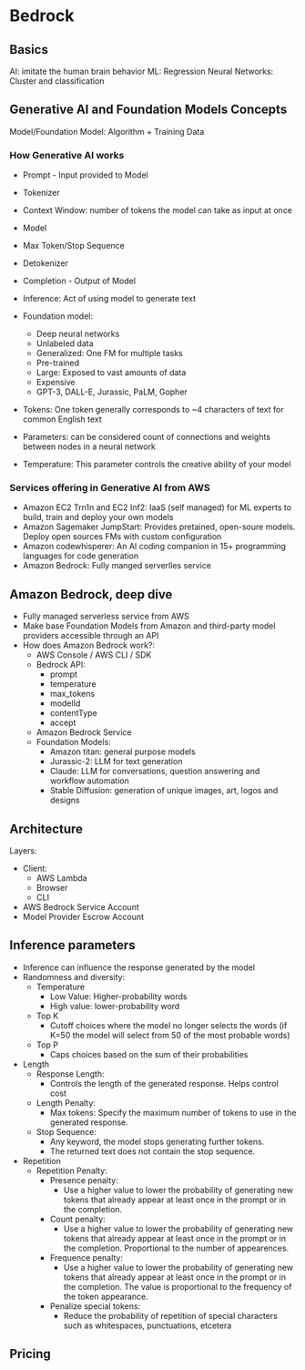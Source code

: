 # Bedrock

## Basics

AI: imitate the human brain behavior
ML: Regression
Neural Networks: Cluster and classification

## Generative AI and Foundation Models Concepts

Model/Foundation Model: Algorithm + Training Data

### How Generative AI works

* Prompt - Input provided to Model
* Tokenizer
* Context Window: number of tokens the model can take as input at once
* Model 
* Max Token/Stop Sequence
* Detokenizer
* Completion - Output of Model
* Inference: Act of using model to generate text
* Foundation model: 
    * Deep neural networks
    * Unlabeled data
    * Generalized: One FM for multiple tasks
    * Pre-trained
    * Large: Exposed to vast amounts of data
    * Expensive
    * GPT-3, DALL-E, Jurassic, PaLM, Gopher

* Tokens: One token generally corresponds to ~4 characters of text for common English text
* Parameters: can be considered count of connections and weights between nodes in a neural network
* Temperature: This parameter controls the creative ability of your model

### Services offering in Generative AI from AWS

* Amazon EC2 Trn1n and EC2 Inf2: IaaS (self managed) for ML experts to build, train and deploy your own models
* Amazon Sagemaker JumpStart: Provides pretained, open-soure models. Deploy open sources FMs with custom configuration
* Amazon codewhisperer: An AI coding companion in 15+ programming languages for code generation
* Amazon Bedrock: Fully manged serverlles service 

## Amazon Bedrock, deep dive

* Fully managed serverless service from AWS
* Make base Foundation Models from Amazon and third-party model providers accessible through an API
* How does Amazon Bedrock work?:
    * AWS Console / AWS CLI / SDK
    * Bedrock API:
        * prompt
        * temperature
        * max_tokens
        * modelId
        * contentType
        * accept
    * Amazon Bedrock Service
    * Foundation Models:
        * Amazon titan: general purpose models
        * Jurassic-2: LLM for text generation
        * Claude: LLM for conversations, question answering and workflow automation
        * Stable Diffusion: generation of unique images, art, logos and designs

## Architecture

Layers:
* Client:
    * AWS Lambda
    * Browser
    * CLI
* AWS Bedrock Service Account
* Model Provider Escrow Account

## Inference parameters

* Inference can influence the response generated by the model
* Randomness and diversity:
    * Temperature
        * Low Value: Higher-probability words
        * High value: lower-probability word
    * Top K
        * Cutoff choices where the model no longer selects the words (if K=50 the model will select from 50 of the most probable words)
    * Top P
        * Caps choices based on the sum of their probabilities
* Length
    * Response Length:
        * Controls the length of the generated response. Helps control cost
    * Length Penalty:
        * Max tokens: Specify the maximum number of tokens to use in the generated response.
    * Stop Sequence:
        * Any keyword, the model stops generating further tokens.
        * The returned text does not contain the stop sequence.
* Repetition
    * Repetition Penalty:
        * Presence penalty:
            * Use a higher value to lower the probability of generating new tokens that already appear at least once in the prompt or in the completion.
        * Count penalty:
            * Use a higher value to lower the probability of generating new tokens that already appear at least once in the prompt or in the completion. Proportional to the number of appearences.
        * Frequence penalty:
            * Use a higher value to lower the probability of generating new tokens that already appear at least once in the prompt or in the completion. The value is proportional to the frequency of the token appearance.
        * Penalize special tokens:
            * Reduce the probability of repetition of special characters such as whitespaces, punctuations, etcetera

## Pricing